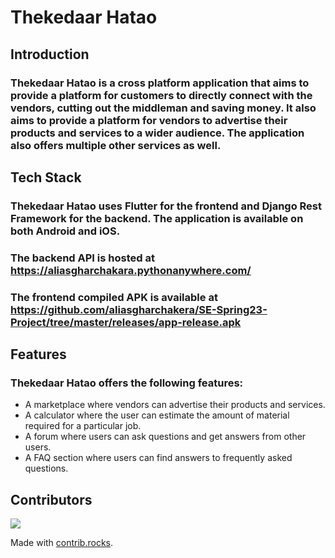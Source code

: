 # Thekedaar Hatao

## Introduction
### Thekedaar Hatao is a cross platform application that aims to provide a platform for customers to directly connect with the vendors, cutting out the middleman and saving money. It also aims to provide a platform for vendors to advertise their products and services to a wider audience. The application also offers multiple other services as well.

## Tech Stack
### Thekedaar Hatao uses Flutter for the frontend and Django Rest Framework for the backend. The application is available on both Android and iOS.
### The backend API is hosted at https://aliasgharchakara.pythonanywhere.com/
### The frontend compiled APK is available at https://github.com/aliasgharchakera/SE-Spring23-Project/tree/master/releases/app-release.apk

## Features
### Thekedaar Hatao offers the following features:
- A marketplace where vendors can advertise their products and services.
- A calculator where the user can estimate the amount of material required for a particular job.
- A forum where users can ask questions and get answers from other users.
- A FAQ section where users can find answers to frequently asked questions.


## Contributors

<a href="https://github.com/aliasgharchakera/SE-Spring23-Project/graphs/contributors">
  <img src="https://contrib.rocks/image?repo=aliasgharchakera/SE-Spring23-Project" />
</a>

Made with [contrib.rocks](https://contrib.rocks).
